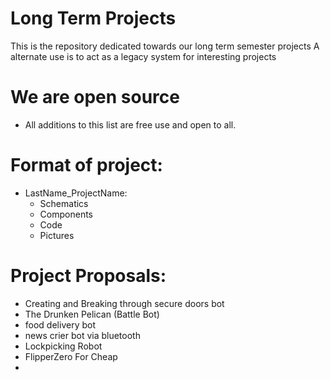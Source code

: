 # Long Term Projects
This is the repository dedicated towards our long term semester projects
A alternate use is to act as a legacy system for interesting projects

# We are open source
  - All additions to this list are free use and open to all.

# Format of project:
  - LastName_ProjectName:
      - Schematics
      - Components
      - Code
      - Pictures

# Project Proposals:
  - Creating and Breaking through secure doors bot
  - The Drunken Pelican (Battle Bot)
  - food delivery bot
  - news crier bot via bluetooth
  - Lockpicking Robot
  - FlipperZero For Cheap
  -
